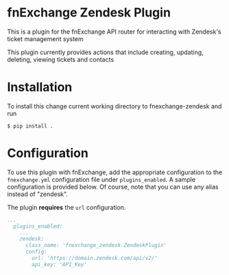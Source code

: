 # fnExchange Zendesk Plugin
This is a plugin for the fnExchange API router for interacting with Zendesk's ticket management system

This plugin currently provides actions that include creating, updating, deleting, viewing tickets and contacts

# Installation
To install this change current working directory to fnexchange-zendesk and run
```
$ pip install .
```

# Configuration
To use this plugin with fnExchange, add the appropriate configuration to the `fnexchange.yml`
configuration file under `plugins_enabled`. A sample configuration is provided below.
Of course, note that you can use any alias instead of "zendesk".

The plugin **requires** the `url` configuration.

```yaml
...
  plugins_enabled:
    ...
    zendesk:
      class_name: 'fnexchange_zendesk.ZendeskPlugin'
      config:
        url: 'https://domain.zendesk.com/api/v2/'
        api_key: 'API_Key'      
 ```

